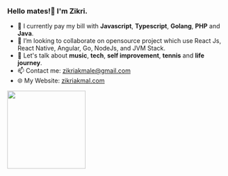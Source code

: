 ### Hello mates!👋 I'm Zikri.

- 🔭 I currently pay my bill with **Javascript**, **Typescript**, **Golang**, **PHP** and **Java**.
- 👯 I’m looking to collaborate on opensource project which use React Js, React Native, Angular, Go, NodeJs, and JVM Stack.
- 💬 Let's talk about **music**, **tech**, **self improvement**, **tennis** and **life journey**.
- 📫 Contact me: zikriakmale@gmail.com
- 🌐 My Website: <a href="https://zikriakmal.com">zikriakmal.com</a>

<p align="left">
<a target="_blank" href="https://github.com/zikriakmal">
  <img height="180em" src="https://github-readme-stats-eight-theta.vercel.app/api?username=zikriakmal&show_icons=true&include_all_commits=true&count_private=true"/>
</a>
</p>

<!-- Profile view ![](https://komarev.com/ghpvc/?username=zikriakmal) -->
